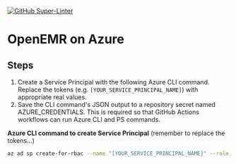 [![GitHub Super-Linter](https://github.com/plzm/openemr/actions/workflows/LintCode.yml/badge.svg)](https://github.com/marketplace/actions/super-linter)

# OpenEMR on Azure

## Steps

1. Create a Service Principal with the following Azure CLI command. Replace the tokens (e.g. `[YOUR_SERVICE_PRINCIPAL_NAME]`) with appropriate real values.
2. Save the CLI command's JSON output to a repository secret named AZURE_CREDENTIALS. This is required so that GitHub Actions workflows can run Azure CLI and PS commands.

**Azure CLI command to create Service Principal** (remember to replace the tokens...)
```bash
az ad sp create-for-rbac --name "[YOUR_SERVICE_PRINCIPAL_NAME]" --role "Owner" --scopes "/subscriptions/[YOUR_AZURE_SUBSCRIPTION_ID]" --verbose --sdk-auth
```
